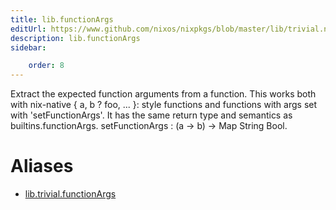 ```yaml
---
title: lib.functionArgs
editUrl: https://www.github.com/nixos/nixpkgs/blob/master/lib/trivial.nix#L589C18
description: lib.functionArgs
sidebar:

    order: 8
---
```


Extract the expected function arguments from a function.
This works both with nix-native { a, b ? foo, ... }: style
functions and functions with args set with 'setFunctionArgs'. It
has the same return type and semantics as builtins.functionArgs.
setFunctionArgs : (a → b) → Map String Bool.


# Aliases

- [lib.trivial.functionArgs](/reference/libtrivial.functionArgs)


